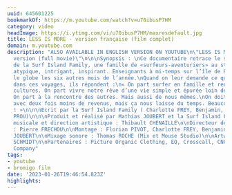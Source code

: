 ```yaml
---
uuid: 645601225
bookmarkOf: https://m.youtube.com/watch?v=u70ibusP7HM
category: video
headImage: https://i.ytimg.com/vi/u70ibusP7HM/maxresdefault.jpg
title: LESS IS MORE - version française (film complet)
domain: m.youtube.com
description: "ALSO AVAILABLE IN ENGLISH VERSION ON YOUTUBE\n\"LESS IS MORE - english
  version (full movie)\"\n\n\nSynopsis : \nCe documentaire retrace le style de vie
  de la Surf Island Family, une famille de «surfeurs-aventuriers» au style de vie
  atypique, intrigant, inspirant. Enseignants à mi-temps sur l’île de Ré, ils sillonnent
  le globe les six autres mois de l’année.\nQuand on leur demande ce qu’ils recherchent
  dans ces voyages, ils répondent :\n« On part surfer en famille et rencontrer d’autres
  cultures. On part vivre notre rêve d’une vie simple et épurée loin de la surconsommation.
  On part à la rencontre des autres. Mais aussi de nous mêmes.\nOn doit se débrouiller
  avec deux fois moins de revenus, mais ça nous laisse du temps. Beaucoup de temps
  ! »\n\n\nEcrit par la Surf Island Family ( Charlotte FREY, Benjamin, Jules et Valentin
  PROU)\n\n\nProduit et réalisé par Mathias JOUBERT et la Surf Island Family\n\n\nComposition
  musicale et direction artistique : Thibault CHENAILLE\n\nDirecteur de la Photographie
  : Pierre FRECHOU\n\nMontage : Florian PIVOT, Charlotte FREY, Benjamin PROU, Mathias
  JOUBERT\n\nMixage sonore : Thomas ROCHE (Mix et Mouse Studio)\n\nArtwork : Antoine
  SCHMIDT\n\nPartenaires : Picture Organic Clothing, EQ, Crosscall, CNC, Breakout
  Company"
tags:
- youtube
- bromigo film
date: '2023-01-26T19:46:54.823Z'
highlights:
---
```



